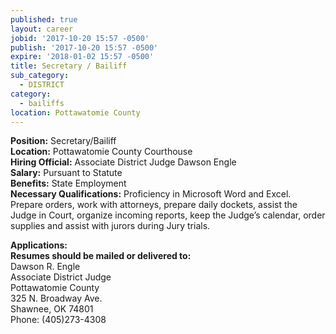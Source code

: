 ```yaml
---
published: true
layout: career
jobid: '2017-10-20 15:57 -0500'
publish: '2017-10-20 15:57 -0500'
expire: '2018-01-02 15:57 -0500'
title: Secretary / Bailiff
sub_category:
  - DISTRICT
category:
  - bailiffs
location: Pottawatomie County
---
```


**Position:** Secretary/Bailiff  
**Location:** Pottawatomie County Courthouse  
**Hiring Official:** Associate District Judge Dawson Engle  
**Salary:** Pursuant to Statute  
**Benefits:** State Employment  
**Necessary Qualifications:** Proficiency in Microsoft Word and Excel. Prepare orders, work with attorneys, prepare daily dockets, assist the Judge in Court, organize incoming reports, keep the Judge’s calendar, order supplies and assist with jurors during Jury trials.
		
**Applications:**   
**Resumes should be mailed or delivered to:**  
Dawson R. Engle  
Associate District Judge   
Pottawatomie County  
325 N. Broadway Ave.  
Shawnee, OK 74801  
Phone: (405)273-4308  

